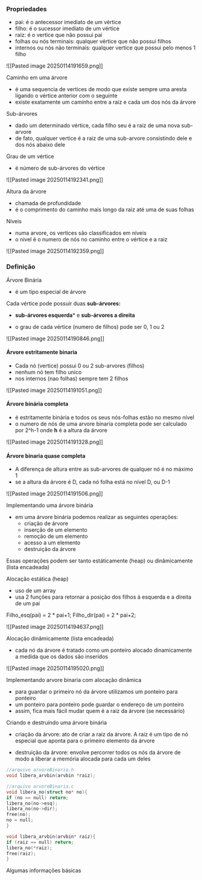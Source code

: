 ### Propriedades

- pai: é o antecessor imediato de um vértice
- filho: é o sucessor imediato de um vértice
- raiz: é o vertice que não possui pai
- folhas ou nós terminais: qualquer vértice que não possui filhos
- internos ou nós não terminais: qualquer vertice que possui pelo menos 1 filho

![[Pasted image 20250114191659.png]]

Caminho em uma árvore
- é uma sequencia de vertices de modo que existe sempre uma aresta ligando o vértice anterior com o seguinte
- existe exatamente um caminho entre a raiz e cada um dos nós da árvore

Sub-árvores
- dado um determinado vértice, cada filho seu é a raiz de uma nova sub-arvore
- de fato, qualquer vertice é a raiz de uma sub-arvore consistindo dele e dos nós abaixo dele

Grau de um vértice
- é número de sub-árvores do vértice

![[Pasted image 20250114192341.png]]

Altura da árvore
- chamada de profundidade
- é o comprimento do caminho mais longo da raiz até uma de suas folhas

Níveis
- numa arvore, os vertices são classificados em níveis
- o nivel é o numero de nós no caminho entre o vértice e a raiz

![[Pasted image 20250114192359.png]]


### Definição

Árvore Binária 
- é um tipo especial de árvore 

Cada vértice pode possuir duas **sub-árvores:**
- **sub-árvores esquerda***  e **sub-árvores a direita**

- o grau de cada vértice (numero de filhos) pode ser 0, 1 ou 2

![[Pasted image 20250114190846.png]]


#### Árvore estritamente binaria
- Cada nó (vertice) possui 0 ou 2 sub-arvores (filhos)
- nenhum nó tem filho unico
- nos internos (nao folhas) sempre tem 2 filhos

![[Pasted image 20250114191051.png]]


#### Árvore binária completa
- é estritamente binária e todos os seus nós-folhas estão no mesmo nível
- o numero de nós de uma arvore binaria completa pode ser calculado por 2^h-1 onde **h** é a altura da árvore

![[Pasted image 20250114191328.png]]


#### Árvore binaria quase completa

- A diferença de altura entre as sub-arvores de qualquer nó é no máximo 1
- se a altura da árvore é D, cada nó folha está no nível D, ou D-1

![[Pasted image 20250114191506.png]]


Implementando uma árvore binária
- em uma árvore binária podemos realizar as seguintes operações:
	- criação de árvore
	- inserção de um elemento 
	- remoção de um elemento
	- acesso a um elemento
	- destruição da árvore

Essas operações podem ser tanto estáticamente (heap) ou dinâmicamente (lista encadeada)


Alocação estática (heap)
- uso de um array
- usa 2 funções para retornar a posição dos filhos à esquerda e a direita de um pai

Filho_esq(pai) = 2 * pai+1;
Filho_dir(pai) =  2 * pai+2;

![[Pasted image 20250114194637.png]]


Alocação dinâmicamente (lista encadeada)
- cada nó da árvore é tratado como um ponteiro alocado dinamicamente a medida que os dados são inseridos

![[Pasted image 20250114195020.png]]


Implementando arvore binaria com alocação dinâmica
- para guardar o primeiro nó da árvore utilizamos um ponteiro para ponteiro 
- um ponteiro para ponteiro pode guardar o endereço de um ponteiro 
- assim, fica mais fácil mudar quem é a raiz da árvore (se necessário)


Criando e destruindo uma árvore binária
- criação da árvore: ato de criar a raiz da árvore. A raiz é um tipo de nó especial que aponta para o primeiro elemento da árvore

- destruição da árvore: envolve percorrer todos os nós da árvore de modo a liberar a memória alocada para cada um deles

```C
//arquivo arvoreBinaria.h
void libera_arvbin(arvbin *raiz);

//arquivo arvoreBinaria.c
void libera_no(struct no* no){
if (no == null) return;
libera_no(no->esq);
libera_no(no->dir);
free(no);
no = null;
}

void libera_arvbin(arvbin* raiz){
if (raiz == null) return; 
libera_no(*raiz);
free(raiz);
}
```


Algumas informações básicas 